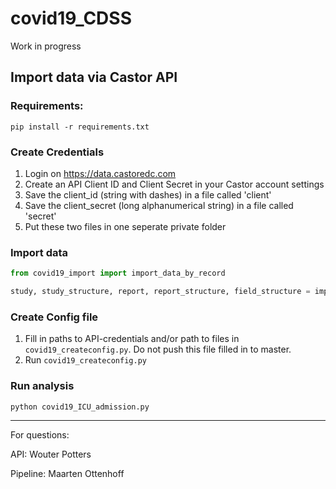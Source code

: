 # covid19_CDSS

Work in progress


## Import data via Castor API

### Requirements:
`pip install -r requirements.txt`

### Create Credentials
1) Login on https://data.castoredc.com
2) Create an API Client ID and Client Secret in your Castor account settings
3) Save the client_id (string with dashes) in a file called 'client'
4) Save the client_secret (long alphanumerical string) in a file called 'secret'
5) Put these two files in one seperate private folder

### Import data
```python
from covid19_import import import_data_by_record

study, study_structure, report, report_structure, field_structure = import_data_by_record(PATH_TO_CREDENTIALS)
```

### Create Config file
1) Fill in paths to API-credentials and/or path to files in `covid19_createconfig.py`. Do not push this file filled in to master.
2) Run `covid19_createconfig.py`

### Run analysis
`python covid19_ICU_admission.py`

---
For questions:

API: Wouter Potters

Pipeline: Maarten Ottenhoff

